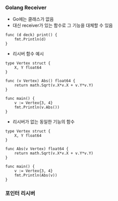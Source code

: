 ### Golang Receiver
- Go에는 클래스가 없음
- 대신 receiver가 있는 함수로 그 기능을 대체할 수 있음

```
func (d deck) print() {
    fmt.Println(d)
}
```
- 리시버 함수 예시
```
type Vertex struct {
	X, Y float64
}

func (v Vertex) Abs() float64 {
	return math.Sqrt(v.X*v.X + v.Y*v.Y)
}

func main() {
	v := Vertex{3, 4}
	fmt.Println(v.Abs())
}

```

- 리시버가 없는 동일한 기능의 함수
```
type Vertex struct {
	X, Y float64
}

func Abs(v Vertex) float64 {
	return math.Sqrt(v.X*v.X + v.Y*v.Y)
}

func main() {
	v := Vertex{3, 4}
	fmt.Println(Abs(v))
}

```

### 포인터 리시버
